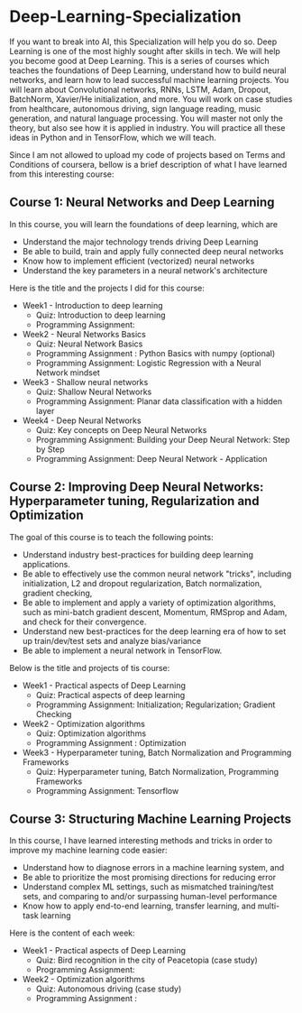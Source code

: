 # Deep-Learning-Specialization
If you want to break into AI, this Specialization will help you do so. Deep Learning is one of the most highly sought after skills in tech. We will help you become good at Deep Learning.
This is a series of courses which teaches the foundations of Deep Learning, understand how to build neural networks, and learn how to lead successful machine learning projects. You will learn about Convolutional networks, RNNs, LSTM, Adam, Dropout, BatchNorm, Xavier/He initialization, and more. You will work on case studies from healthcare, autonomous driving, sign language reading, music generation, and natural language processing. You will master not only the theory, but also see how it is applied in industry. You will practice all these ideas in Python and in TensorFlow, which we will teach.

Since I am not allowed to upload my code of projects based on Terms and Conditions of coursera, bellow is a brief description of what I have learned from this interesting course:

## Course 1: Neural Networks and Deep Learning
In this course, you will learn the foundations of deep learning, which are

- Understand the major technology trends driving Deep Learning
- Be able to build, train and apply fully connected deep neural networks 
- Know how to implement efficient (vectorized) neural networks 
- Understand the key parameters in a neural network's architecture 

Here is the title and the projects I did for this course:
- Week1 - Introduction to deep learning
    - Quiz: Introduction to deep learning
    - Programming Assignment: 
- Week2 - Neural Networks Basics
    - Quiz: Neural Network Basics
    - Programming Assignment : Python Basics with numpy (optional)
    - Programming Assignment: Logistic Regression with a Neural Network mindset
- Week3 - Shallow neural networks
    - Quiz: Shallow Neural Networks
    - Programming Assignment: Planar data classification with a hidden layer
- Week4 - Deep Neural Networks
    - Quiz: Key concepts on Deep Neural Networks
    - Programming Assignment: Building your Deep Neural Network: Step by Step
    - Programming Assignment: Deep Neural Network - Application
  
## Course 2: Improving Deep Neural Networks: Hyperparameter tuning, Regularization and Optimization
The goal of this course is to teach the following points: 

- Understand industry best-practices for building deep learning applications. 
- Be able to effectively use the common neural network "tricks", including initialization, L2 and dropout regularization, Batch normalization, gradient checking, 
- Be able to implement and apply a variety of optimization algorithms, such as mini-batch gradient descent, Momentum, RMSprop and Adam, and check for their convergence. 
- Understand new best-practices for the deep learning era of how to set up train/dev/test sets and analyze bias/variance
- Be able to implement a neural network in TensorFlow. 

Below is the title and projects of tis course:
- Week1 - Practical aspects of Deep Learning
    - Quiz: Practical aspects of deep learning
    - Programming Assignment:  Initialization; Regularization;  Gradient Checking
- Week2 - Optimization algorithms
    - Quiz: Optimization algorithms
    - Programming Assignment : Optimization
- Week3 - Hyperparameter tuning, Batch Normalization and Programming Frameworks
    - Quiz: Hyperparameter tuning, Batch Normalization, Programming Frameworks
    - Programming Assignment: Tensorflow
    
## Course 3: Structuring Machine Learning Projects
In this course, I have learned interesting methods and tricks in order to improve my machine learning code easier:

- Understand how to diagnose errors in a machine learning system, and 
- Be able to prioritize the most promising directions for reducing error
- Understand complex ML settings, such as mismatched training/test sets, and comparing to and/or surpassing human-level performance
- Know how to apply end-to-end learning, transfer learning, and multi-task learning

Here is the content of each week:
- Week1 - Practical aspects of Deep Learning
    - Quiz: Bird recognition in the city of Peacetopia (case study)
    - Programming Assignment: 
- Week2 - Optimization algorithms
    - Quiz: Autonomous driving (case study)
    - Programming Assignment :

